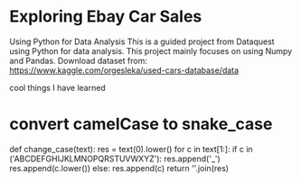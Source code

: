 # Exploring Ebay Car Sales
Using Python for Data Analysis
This is a guided project from Dataquest using Python for data analysis. This project mainly focuses on using Numpy and Pandas.
Download dataset from: https://www.kaggle.com/orgesleka/used-cars-database/data

cool things I have learned
# convert camelCase to snake_case
def change_case(text):
    res = text(0).lower()
    for c in text[1:]:
        if c in ('ABCDEFGHIJKLMNOPQRSTUVWXYZ'):
            res.append('_')
            res.append(c.lower())
        else:
            res.append(c)
     return ''.join(res)
    
